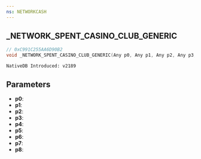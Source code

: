```yaml
---
ns: NETWORKCASH
---
```

## _NETWORK_SPENT_CASINO_CLUB_GENERIC

```c
// 0xC991C255AA6D90B2
void _NETWORK_SPENT_CASINO_CLUB_GENERIC(Any p0, Any p1, Any p2, Any p3, Any p4, Any p5, Any p6, Any p7, Any p8);
```

```
NativeDB Introduced: v2189
```

## Parameters
* **p0**:
* **p1**:
* **p2**:
* **p3**:
* **p4**:
* **p5**:
* **p6**:
* **p7**:
* **p8**:
